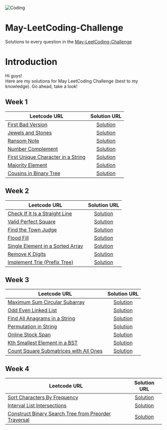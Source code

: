 
![Coding](https://images.unsplash.com/photo-1484417894907-623942c8ee29?ixlib=rb-1.2.1&ixid=eyJhcHBfaWQiOjEyMDd9&auto=format&fit=crop&w=1189&q=80)

# May-LeetCoding-Challenge
Solutions to every question in the [May-LeetCoding-Challenge](https://leetcode.com/explore/featured/card/may-leetcoding-challenge/)  


Introduction
============
Hi guys!     
Here are my solutions for May LeetCoding Challenge (best to my knowledge).
Go ahead, take a look!

Week 1
------


| Leetcode URL        | Solution URL           |
| ------------- |:-------------:|
| [First Bad Version](https://leetcode.com/explore/featured/card/may-leetcoding-challenge/534/week-1-may-1st-may-7th/3316/)  | [Solution](https://github.com/akashgovind95/May-LeetCoding-Challenge/blob/master/Week%201/FirstBadVersion.cpp) |
| [Jewels and Stones](https://leetcode.com/explore/challenge/card/may-leetcoding-challenge/534/week-1-may-1st-may-7th/3317/)  | [Solution](https://github.com/akashgovind95/May-LeetCoding-Challenge/blob/master/Week%201/JewelsAndStones.cpp) |
| [Ransom Note](https://leetcode.com/explore/featured/card/may-leetcoding-challenge/534/week-1-may-1st-may-7th/3318/)  | [Solution](https://github.com/akashgovind95/May-LeetCoding-Challenge/blob/master/Week%201/RansomNote.cpp) |
| [Number Complement](https://leetcode.com/explore/featured/card/may-leetcoding-challenge/534/week-1-may-1st-may-7th/3319/)  | [Solution](https://github.com/akashgovind95/May-LeetCoding-Challenge/blob/master/Week%201/NumberComplement.cpp) |
| [First Unique Character in a String](https://leetcode.com/explore/featured/card/may-leetcoding-challenge/534/week-1-may-1st-may-7th/3320/)  | [Solution](https://github.com/akashgovind95/May-LeetCoding-Challenge/blob/master/Week%201/FirstUniqueCharacterInAString.cpp) |
| [Majority Element](https://leetcode.com/explore/featured/card/may-leetcoding-challenge/534/week-1-may-1st-may-7th/3321/)  | [Solution](https://github.com/akashgovind95/May-LeetCoding-Challenge/blob/master/Week%201/MajorityElement.cpp) |
| [Cousins in Binary Tree](https://leetcode.com/explore/featured/card/may-leetcoding-challenge/534/week-1-may-1st-may-7th/3322/)  | [Solution](https://github.com/akashgovind95/May-LeetCoding-Challenge/blob/master/Week%201/CousinsInBinaryTree.cpp) |


Week 2
------


| Leetcode URL        | Solution URL           |
| ------------- |:-------------:|
| [Check If It Is a Straight Line](https://leetcode.com/explore/featured/card/may-leetcoding-challenge/535/week-2-may-8th-may-14th/3323/)  | [Solution](https://github.com/akashgovind95/May-LeetCoding-Challenge/blob/master/Week%202/CheckIfItIsAStraightLine.cpp) |
| [Valid Perfect Square](https://leetcode.com/explore/featured/card/may-leetcoding-challenge/535/week-2-may-8th-may-14th/3324/)  | [Solution](https://github.com/akashgovind95/May-LeetCoding-Challenge/blob/master/Week%202/ValidPerfectSquare.cpp) |
| [Find the Town Judge](https://leetcode.com/explore/featured/card/may-leetcoding-challenge/535/week-2-may-8th-may-14th/3325/)  | [Solution](https://github.com/akashgovind95/May-LeetCoding-Challenge/blob/master/Week%202/FindTheTownJudge.cpp) |
| [Flood Fill](https://leetcode.com/explore/featured/card/may-leetcoding-challenge/535/week-2-may-8th-may-14th/3326/)  | [Solution](https://github.com/akashgovind95/May-LeetCoding-Challenge/blob/master/Week%202/FloodFill.cpp) |
| [Single Element in a Sorted Array](https://leetcode.com/explore/featured/card/may-leetcoding-challenge/535/week-2-may-8th-may-14th/3327/)  | [Solution](https://github.com/akashgovind95/May-LeetCoding-Challenge/blob/master/Week%202/SingleElementInASortedArray.cpp) |
| [Remove K Digits](https://leetcode.com/explore/featured/card/may-leetcoding-challenge/535/week-2-may-8th-may-14th/3328/)  | [Solution](https://github.com/akashgovind95/May-LeetCoding-Challenge/blob/master/Week%202/RemoveKdigits.cpp) |
| [Implement Trie (Prefix Tree)](https://leetcode.com/explore/featured/card/may-leetcoding-challenge/535/week-2-may-8th-may-14th/3329/)  | [Solution](https://github.com/akashgovind95/May-LeetCoding-Challenge/blob/master/Week%202/ImplementTrie_PrefixTree.cpp) |


Week 3
------


| Leetcode URL        | Solution URL           |
| ------------- |:-------------:|
| [Maximum Sum Circular Subarray](https://leetcode.com/explore/challenge/card/may-leetcoding-challenge/536/week-3-may-15th-may-21st/3330/)  | [Solution](https://github.com/akashgovind95/May-LeetCoding-Challenge/blob/master/Week%203/MaximumSumCircularSubarray.cpp) |
| [Odd Even Linked List](https://leetcode.com/explore/challenge/card/may-leetcoding-challenge/536/week-3-may-15th-may-21st/3331/)  | [Solution](https://github.com/akashgovind95/May-LeetCoding-Challenge/blob/master/Week%203/OddEvenLinkedList.cpp) |
| [Find All Anagrams in a String](https://leetcode.com/explore/featured/card/may-leetcoding-challenge/536/week-3-may-15th-may-21st/3332/)  | [Solution](https://github.com/akashgovind95/May-LeetCoding-Challenge/blob/master/Week%203/FindAllAnagramsInAString.cpp) |
| [Permutation in String](https://leetcode.com/explore/featured/card/may-leetcoding-challenge/536/week-3-may-15th-may-21st/3333/)  | [Solution](https://github.com/akashgovind95/May-LeetCoding-Challenge/blob/master/Week%203/PermutationInString.cpp) |
| [Online Stock Span](https://leetcode.com/explore/featured/card/may-leetcoding-challenge/536/week-3-may-15th-may-21st/3334/)  | [Solution](https://github.com/akashgovind95/May-LeetCoding-Challenge/blob/master/Week%203/OnlineStockSpan.cpp) |
| [Kth Smallest Element in a BST](https://leetcode.com/explore/featured/card/may-leetcoding-challenge/536/week-3-may-15th-may-21st/3335/)  | [Solution](https://github.com/akashgovind95/May-LeetCoding-Challenge/blob/master/Week%203/KthSmallestElementInABst.cpp) |
| [Count Square Submatrices with All Ones](https://leetcode.com/explore/featured/card/may-leetcoding-challenge/536/week-3-may-15th-may-21st/3336/)  | [Solution](https://github.com/akashgovind95/May-LeetCoding-Challenge/blob/master/Week%203/CountSquareSubmatricesWithAllOnes.cpp) |

Week 4
------


| Leetcode URL        | Solution URL           |
| ------------- |:-------------:|
| [Sort Characters By Frequency](https://leetcode.com/explore/featured/card/may-leetcoding-challenge/537/week-4-may-22nd-may-28th/3337/)  | [Solution](https://github.com/akashgovind95/May-LeetCoding-Challenge/blob/master/Week%204/SortCharactersByFrequency.cpp) |
| [Interval List Intersections](https://leetcode.com/explore/featured/card/may-leetcoding-challenge/537/week-4-may-22nd-may-28th/3338/)  | [Solution](https://github.com/akashgovind95/May-LeetCoding-Challenge/blob/master/Week%204/IntervalListIntersections.cpp) |
| [Construct Binary Search Tree from Preorder Traversal](https://leetcode.com/explore/featured/card/may-leetcoding-challenge/537/week-4-may-22nd-may-28th/3339/)  | [Solution](https://github.com/akashgovind95/May-LeetCoding-Challenge/blob/master/Week%204/ConstructBinarySearchTreeFromPreorderTraversal.cpp) |


